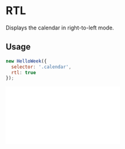 # RTL

Displays the calendar in right-to-left mode.

## Usage

```js
new HelloWeek({
  selector: '.calendar',
  rtl: true
});
```

<iframe
    src="docs/v2/demos/11-rtl.html"
    frameborder="no"
    allowfullscreen="allowfullscreen">
</iframe>

